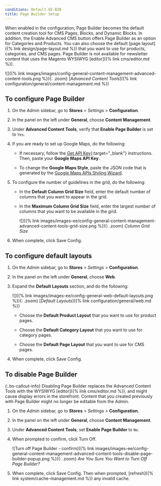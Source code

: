 ```yaml
---
conditions: Default.EE-B2B
title: Page Builder Setup
---
```


When enabled in the configuration, Page Builder becomes the default content creation tool for CMS Pages, Blocks, and Dynamic Blocks. In addition, the Enable Advanced CMS button offers Page Builder as an option for Categories and Products. You can also choose the default [page layout]({% link design/page-layout.md %}) that you want to use for products, categories, and CMS pages. Page Builder is not available for newsletter content that uses the Magento WYSIWYG [editor]({% link cms/editor.md %}).

![]({% link images/images/config-general-content-management-advanced-content-tools.png %}){: .zoom}
[_Advanced Content Tools_]({% link configuration/general/content-management.md %})

## To configure Page Builder

1. On the _Admin_ sidebar, go to **Stores** > _Settings_ > **Configuration**.

1. In the panel on the left under **General**, choose **Content Management**.

1. Under **Advanced Content Tools**, verify that **Enable Page Builder** is set to `Yes`.

1. If you are ready to set up Google Maps, do the following:

   - If necessary, follow the [Get API Key][1]{:target="_blank"} instructions. Then, paste your **Google Maps API Key**.

   - To change the **Google Maps Style**, paste the JSON code that is generated by the [Google Maps APIs Styling Wizard][2].

1. To configure the number of guidelines in the grid, do the following:

   - In the **Default Column Grid Size** field, enter the default number of columns that you want to appear in the grid.

   - In the **Maximum Column Grid Size** field, enter the largest number of columns that you want to be available in the grid.

        ![]({% link images/images-ee/config-general-content-management-advanced-content-tools-grid-size.png %}){: .zoom}
        _Column Grid Size_

1. When complete, click <span class="btn">Save Config</span>.

## To configure default layouts

1. On the _Admin_ sidebar, go to **Stores** > _Settings_ > **Configuration**.

1. In the panel on the left under **General**, choose **Web**.

1. Expand the **Default Layouts** section, and do the following:

    ![]({% link images/images-ee/config-general-web-default-layouts.png %}){: .zoom}
    [_Default Layouts_]({% link configuration/general/web.md %})

    - Choose the **Default Product Layout** that you want to use for product pages.

    - Choose the **Default Category Layout** that you want to use for category pages.

    - Choose the **Default Page Layout** that you want to use for CMS pages.

1. When complete, click <span class="btn">Save Config</span>.

## To disable Page Builder

{:.bs-callout-info}
Disabling Page Builder replaces the Advanced Content Tools with the WYSIWYG [editor]({% link cms/editor.md %}), and might cause display errors in the storefront. Content that you created previously with Page Builder might no longer be editable from the Admin.

1. On the _Admin_ sidebar, go to **Stores** > _Settings_ > **Configuration**.

1. In the panel on the left under **General**, choose **Content Management**.

1. Under **Advanced Content Tools**, set **Enable Page Builder** to `No`. 

1. When prompted to confirm, click <span class="btn">Turn Off</span>.

    ![Turn off Page Builder - confirm]({% link images/images-ee/config-general-content-management-advanced-content-tools-disable-page-builder-popup.png %}){: .zoom}
    _Are You Sure You Want to Turn Off Page Builder?_

1. When complete, click <span class="btn">Save Config</span>. Then when prompted, [refresh]({% link system/cache-management.md %}) any invalid cache.

[1]: https://developers.google.com/maps/documentation/javascript/get-api-key
[2]: https://mapstyle.withgoogle.com/
